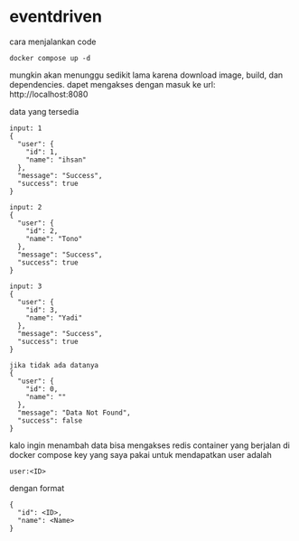 # eventdriven


cara menjalankan code
```
docker compose up -d
```

mungkin akan menunggu sedikit lama karena download image, build, dan dependencies.
dapet mengakses dengan masuk ke url: http://localhost:8080

data yang tersedia
```
input: 1
{
  "user": {
    "id": 1,
    "name": "ihsan"
  },
  "message": "Success",
  "success": true
}

input: 2
{
  "user": {
    "id": 2,
    "name": "Tono"
  },
  "message": "Success",
  "success": true
}

input: 3
{
  "user": {
    "id": 3,
    "name": "Yadi"
  },
  "message": "Success",
  "success": true
}

jika tidak ada datanya
{
  "user": {
    "id": 0,
    "name": ""
  },
  "message": "Data Not Found",
  "success": false
}
```

kalo ingin menambah data bisa mengakses redis container yang berjalan di docker compose
key yang saya pakai untuk mendapatkan user adalah 
```
user:<ID>
```
dengan format
```
{
  "id": <ID>,
  "name": <Name>
}
```

